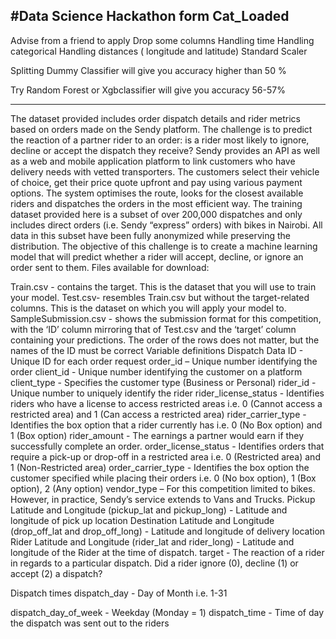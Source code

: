 #Data Science Hackathon form Cat_Loaded
-----------------------------------------------------
Advise from a friend to apply
Drop some columns
Handling time
Handling categorical
Handling distances ( longitude and latitude)
Standard Scaler

Splitting
Dummy Classifier will give you accuracy  higher than 50 %

Try Random Forest or Xgbclassifier will give you accuracy 56-57%

--------------------------------------

The dataset provided includes order dispatch details and rider metrics based on orders made on the Sendy platform. The challenge is to predict the reaction of a partner rider to an order: is a rider most likely to ignore, decline or accept the dispatch they receive? Sendy provides an API as well as a web and mobile application platform to link customers who have delivery needs with vetted transporters. The customers select their vehicle of choice, get their price quote upfront and pay using various payment options. The system optimises the route, looks for the closest available riders and dispatches the orders in the most efficient way. The training dataset provided here is a subset of over 200,000 dispatches and only includes direct orders (i.e. Sendy “express” orders) with bikes in Nairobi. All data in this subset have been fully anonymized while preserving the distribution. The objective of this challenge is to create a machine learning model that will predict whether a rider will accept, decline, or ignore an order sent to them.
Files available for download:

Train.csv - contains the target. This is the dataset that you will use to train your model.
Test.csv- resembles Train.csv but without the target-related columns. This is the dataset on which you will apply your model to.
SampleSubmission.csv - shows the submission format for this competition, with the ‘ID’ column mirroring that of Test.csv and the ‘target’ column containing your predictions. The order of the rows does not matter, but the names of the ID must be correct Variable definitions
Dispatch Data
ID - Unique ID for each order request
order_id – Unique number identifying the order
client_id - Unique number identifying the customer on a platform
client_type - Specifies the customer type (Business or Personal)
rider_id - Unique number to uniquely identify the rider
rider_license_status - Identifies riders who have a license to access restricted areas i.e. 0 (Cannot access a restricted area) and 1 (Can access a restricted area)
rider_carrier_type - Identifies the box option that a rider currently has i.e. 0 (No Box option) and 1 (Box option)
rider_amount - The earnings a partner would earn if they successfully complete an order.
order_license_status - Identifies orders that require a pick-up or drop-off in a restricted area i.e. 0 (Restricted area) and 1 (Non-Restricted area)
order_carrier_type - Identifies the box option the customer specified while placing their orders i.e. 0 (No box option), 1 (Box option), 2 (Any option)
vendor_type – For this competition limited to bikes. However, in practice, Sendy’s service extends to Vans and Trucks.
Pickup Latitude and Longitude (pickup_lat and pickup_long) - Latitude and longitude of pick up location
Destination Latitude and Longitude (drop_off_lat and drop_off_long) - Latitude and longitude of delivery location
Rider Latitude and Longitude (rider_lat and rider_long) - Latitude and longitude of the Rider at the time of dispatch.
target - The reaction of a rider in regards to a particular dispatch. Did a rider ignore (0), decline (1) or accept (2) a dispatch?

Dispatch times
dispatch_day - Day of Month i.e. 1-31

dispatch_day_of_week - Weekday (Monday = 1)
dispatch_time - Time of day the dispatch was sent out to the riders
